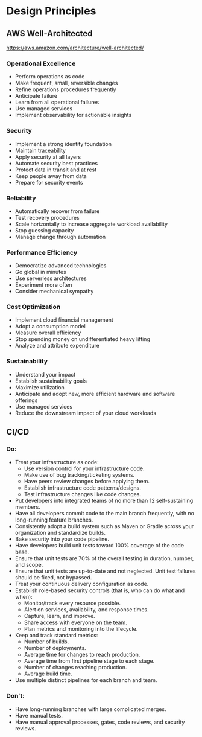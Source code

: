 # Design Principles

## AWS Well-Architected

https://aws.amazon.com/architecture/well-architected/

### Operational Excellence

- Perform operations as code
- Make frequent, small, reversible changes
- Refine operations procedures frequently
- Anticipate failure
- Learn from all operational failures
- Use managed services
- Implement observability for actionable insights

### Security

- Implement a strong identity foundation
- Maintain traceability
- Apply security at all layers
- Automate security best practices
- Protect data in transit and at rest
- Keep people away from data
- Prepare for security events

### Reliability

- Automatically recover from failure
- Test recovery procedures
- Scale horizontally to increase aggregate workload availability
- Stop guessing capacity
- Manage change through automation

### Performance Efficiency

- Democratize advanced technologies
- Go global in minutes
- Use serverless architectures
- Experiment more often
- Consider mechanical sympathy

### Cost Optimization

- Implement cloud financial management
- Adopt a consumption model
- Measure overall efficiency
- Stop spending money on undifferentiated heavy lifting
- Analyze and attribute expenditure

### Sustainability

- Understand your impact
- Establish sustainability goals
- Maximize utilization
- Anticipate and adopt new, more efficient hardware and software offerings
- Use managed services
- Reduce the downstream impact of your cloud workloads

## CI/CD

### Do:

- Treat your infrastructure as code:
  - Use version control for your infrastructure code.
  - Make use of bug tracking/ticketing systems.
  - Have peers review changes before applying them.
  - Establish infrastructure code patterns/designs.
  - Test infrastructure changes like code changes.
- Put developers into integrated teams of no more than 12 self-sustaining members.
- Have all developers commit code to the main branch frequently, with no long-running feature branches.
- Consistently adopt a build system such as Maven or Gradle across your organization and standardize builds.
- Bake security into your code pipeline.
- Have developers build unit tests toward 100% coverage of the code base.
- Ensure that unit tests are 70% of the overall testing in duration, number, and scope.
- Ensure that unit tests are up-to-date and not neglected. Unit test failures should be fixed, not bypassed.
- Treat your continuous delivery configuration as code.
- Establish role-based security controls (that is, who can do what and when):
  - Monitor/track every resource possible.
  - Alert on services, availability, and response times.
  - Capture, learn, and improve.
  - Share access with everyone on the team.
  - Plan metrics and monitoring into the lifecycle.
- Keep and track standard metrics:
  - Number of builds.
  - Number of deployments.
  - Average time for changes to reach production.
  - Average time from first pipeline stage to each stage.
  - Number of changes reaching production.
  - Average build time.
- Use multiple distinct pipelines for each branch and team.

### Don’t:

- Have long-running branches with large complicated merges.
- Have manual tests.
- Have manual approval processes, gates, code reviews, and security reviews.
